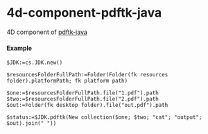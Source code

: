 # 4d-component-pdftk-java

4D component of [pdftk-java](https://gitlab.com/pdftk-java/pdftk)

#### Example

```4d
$JDK:=cs.JDK.new()

$resourcesFolderFullPath:=Folder(Folder(fk resources folder).platformPath; fk platform path)

$one:=$resourcesFolderFullPath.file("1.pdf").path
$two:=$resourcesFolderFullPath.file("2.pdf").path
$out:=Folder(fk desktop folder).file("out.pdf").path

$status:=$JDK.pdftk(New collection($one; $two; "cat"; "output"; $out).join(" "))
```
